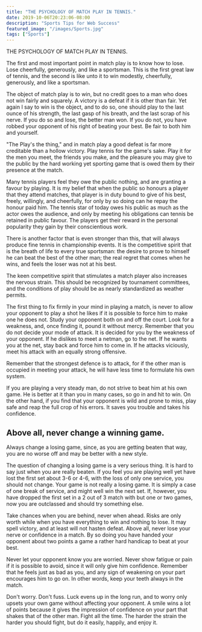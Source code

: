 ```yaml
---
title: "THE PSYCHOLOGY OF MATCH PLAY IN TENNIS."
date: 2019-10-06T20:23:06-08:00
description: "Sports Tips for Web Success"
featured_image: "/images/Sports.jpg"
tags: ["Sports"]
---
```


THE PSYCHOLOGY OF MATCH PLAY IN TENNIS. 

The first and most important point in match play is to know how to lose. Lose cheerfully, generously, and like a sportsman. This is the first great law of tennis, and the second is like unto it to win modestly, cheerfully, generously, and like a sportsman. 

The object of match play is to win, but no credit goes to a man who does not win fairly and squarely. A victory is a defeat if it is other than fair. Yet again I say to win is the object, and to do so, one should play to the last ounce of his strength, the last gasp of his breath, and the last scrap of his nerve. If you do so and lose, the better man won. If you do not, you have robbed your opponent of his right of beating your best. Be fair to both him and yourself. 

"The Play's the thing," and in match play a good defeat is far more creditable than a hollow victory. Play tennis for the game's sake. Play it for the men you meet, the friends you make, and the pleasure you may give to the public by the hard working yet sporting game that is owed them by their presence at the match. 

Many tennis players feel they owe the public nothing, and are granting a favour by playing. It is my belief that when the public so honours a player that they attend matches, that player is in duty bound to give of his best, freely, willingly, and cheerfully, for only by so doing can he repay the honour paid him. The tennis star of today owes his public as much as the actor owes the audience, and only by meeting his obligations can tennis be retained in public favour. The players get their reward in the personal popularity they gain by their conscientious work. 

There is another factor that is even stronger than this, that will always produce fine tennis in championship events. It is the competitive spirit that is the breath of life to every true sportsman: the desire to prove to himself he can beat the best of the other man; the real regret that comes when he wins, and feels the loser was not at his best.  

The keen competitive spirit that stimulates a match player also increases the nervous strain. This should be recognized by tournament committees, and the conditions of play should be as nearly standardized as weather permits. 

The first thing to fix firmly in your mind in playing a match, is never to allow your opponent to play a shot he likes if it is possible to force him to make one he does not. Study your opponent both on and off the court. Look for a weakness, and, once finding it, pound it without mercy. Remember that you do not decide your mode of attack. It is decided for you by the weakness of your opponent. If he dislikes to meet a netman, go to the net. If he wants you at the net, stay back and force him to come in. If he attacks viciously, meet his attack with an equally strong offensive. 

Remember that the strongest defence is to attack, for if the other man is occupied in meeting your attack, he will have less time to formulate his own system. 

If you are playing a very steady man, do not strive to beat him at his own game. He is better at it than you in many cases, so go in and hit to win. On the other hand, if you find that your opponent is wild and prone to miss, play safe and reap the full crop of his errors. It saves you trouble and takes his confidence. 

Above all, never change a winning game.
--------------------------------------- 

Always change a losing game, since, as you are getting beaten that way, you are no worse off and may be better with a new style. 

The question of changing a losing game is a very serious thing. It is hard to say just when you are really beaten. If you feel you are playing well yet have lost the first set about 3-6 or 4-6, with the loss of only one service, you should not change. Your game is not really a losing game. It is simply a case of one break of service, and might well win the next set. If, however, you have dropped the first set in a 2 out of 3 match with but one or two games, now you are outclassed and should try something else. 

Take chances when you are behind, never when ahead. Risks are only worth while when you have everything to win and nothing to lose. It may spell victory, and at least will not hasten defeat. Above all, never lose your nerve or confidence in a match. By so doing you have handed your opponent about two points a game a rather hard handicap to beat at your best. 

Never let your opponent know you are worried. Never show fatigue or pain if it is possible to avoid, since it will only give him confidence. Remember that he feels just as bad as you, and any sign of weakening on your part encourages him to go on. In other words, keep your teeth always in the match. 

Don't worry. Don't fuss. Luck evens up in the long run, and to worry only upsets your own game without affecting your opponent. A smile wins a lot of points because it gives the impression of confidence on your part that shakes that of the other man. Fight all the time. The harder the strain the harder you should fight, but do it easily, happily, and enjoy it. 


